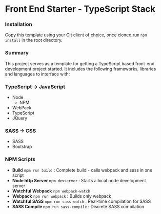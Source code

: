 # Front End Starter - TypeScript Stack

### Installation
Copy this template using your Git client of choice, once cloned run `npm install` in the root directory.

### Summary

This project serves as a template for getting a TypeScript based front-end development
project started. It includes the following frameworks, libraries and languages to interface with:

### TypeScript -> JavaScript
* Node
    * NPM
* WebPack
* TypeScript
* JQuery

### SASS -> CSS
* SASS
* Bootstrap

### NPM Scripts
* **Build** `npm run build` : Complete build - calls webpack and sass in one script
* **Node http Server** `npm devserver` : Starts a local node development server
* **Watchful Webpack** `npm webpack-watch` 
* **Webpack** `npm run webpack` : Builds only webpack
* **Watchful SASS** `npm run sass-watch` : Real-time compilation for SASS
* **SASS Compile** `npm run sass-compile` : Discrete SASS compilation
